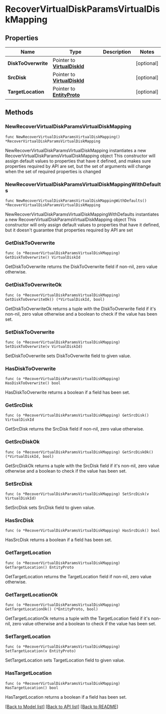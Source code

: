 # RecoverVirtualDiskParamsVirtualDiskMapping

## Properties

Name | Type | Description | Notes
------------ | ------------- | ------------- | -------------
**DiskToOverwrite** | Pointer to [**VirtualDiskId**](VirtualDiskId.md) |  | [optional] 
**SrcDisk** | Pointer to [**VirtualDiskId**](VirtualDiskId.md) |  | [optional] 
**TargetLocation** | Pointer to [**EntityProto**](EntityProto.md) |  | [optional] 

## Methods

### NewRecoverVirtualDiskParamsVirtualDiskMapping

`func NewRecoverVirtualDiskParamsVirtualDiskMapping() *RecoverVirtualDiskParamsVirtualDiskMapping`

NewRecoverVirtualDiskParamsVirtualDiskMapping instantiates a new RecoverVirtualDiskParamsVirtualDiskMapping object
This constructor will assign default values to properties that have it defined,
and makes sure properties required by API are set, but the set of arguments
will change when the set of required properties is changed

### NewRecoverVirtualDiskParamsVirtualDiskMappingWithDefaults

`func NewRecoverVirtualDiskParamsVirtualDiskMappingWithDefaults() *RecoverVirtualDiskParamsVirtualDiskMapping`

NewRecoverVirtualDiskParamsVirtualDiskMappingWithDefaults instantiates a new RecoverVirtualDiskParamsVirtualDiskMapping object
This constructor will only assign default values to properties that have it defined,
but it doesn't guarantee that properties required by API are set

### GetDiskToOverwrite

`func (o *RecoverVirtualDiskParamsVirtualDiskMapping) GetDiskToOverwrite() VirtualDiskId`

GetDiskToOverwrite returns the DiskToOverwrite field if non-nil, zero value otherwise.

### GetDiskToOverwriteOk

`func (o *RecoverVirtualDiskParamsVirtualDiskMapping) GetDiskToOverwriteOk() (*VirtualDiskId, bool)`

GetDiskToOverwriteOk returns a tuple with the DiskToOverwrite field if it's non-nil, zero value otherwise
and a boolean to check if the value has been set.

### SetDiskToOverwrite

`func (o *RecoverVirtualDiskParamsVirtualDiskMapping) SetDiskToOverwrite(v VirtualDiskId)`

SetDiskToOverwrite sets DiskToOverwrite field to given value.

### HasDiskToOverwrite

`func (o *RecoverVirtualDiskParamsVirtualDiskMapping) HasDiskToOverwrite() bool`

HasDiskToOverwrite returns a boolean if a field has been set.

### GetSrcDisk

`func (o *RecoverVirtualDiskParamsVirtualDiskMapping) GetSrcDisk() VirtualDiskId`

GetSrcDisk returns the SrcDisk field if non-nil, zero value otherwise.

### GetSrcDiskOk

`func (o *RecoverVirtualDiskParamsVirtualDiskMapping) GetSrcDiskOk() (*VirtualDiskId, bool)`

GetSrcDiskOk returns a tuple with the SrcDisk field if it's non-nil, zero value otherwise
and a boolean to check if the value has been set.

### SetSrcDisk

`func (o *RecoverVirtualDiskParamsVirtualDiskMapping) SetSrcDisk(v VirtualDiskId)`

SetSrcDisk sets SrcDisk field to given value.

### HasSrcDisk

`func (o *RecoverVirtualDiskParamsVirtualDiskMapping) HasSrcDisk() bool`

HasSrcDisk returns a boolean if a field has been set.

### GetTargetLocation

`func (o *RecoverVirtualDiskParamsVirtualDiskMapping) GetTargetLocation() EntityProto`

GetTargetLocation returns the TargetLocation field if non-nil, zero value otherwise.

### GetTargetLocationOk

`func (o *RecoverVirtualDiskParamsVirtualDiskMapping) GetTargetLocationOk() (*EntityProto, bool)`

GetTargetLocationOk returns a tuple with the TargetLocation field if it's non-nil, zero value otherwise
and a boolean to check if the value has been set.

### SetTargetLocation

`func (o *RecoverVirtualDiskParamsVirtualDiskMapping) SetTargetLocation(v EntityProto)`

SetTargetLocation sets TargetLocation field to given value.

### HasTargetLocation

`func (o *RecoverVirtualDiskParamsVirtualDiskMapping) HasTargetLocation() bool`

HasTargetLocation returns a boolean if a field has been set.


[[Back to Model list]](../README.md#documentation-for-models) [[Back to API list]](../README.md#documentation-for-api-endpoints) [[Back to README]](../README.md)



